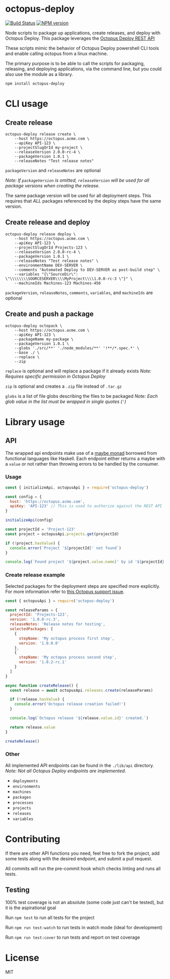 # octopus-deploy

[![Build Status](https://travis-ci.org/parkerholladay/node-octopus-deploy.svg?branch=master)](https://travis-ci.org/parkerholladay/node-octopus-deploy)
[![NPM version](https://badge.fury.io/js/octopus-deploy.png)](http://badge.fury.io/js/octopus-deploy)

Node scripts to package up applications, create releases, and deploy with Octopus Deploy.
This package leverages the [Octopus Deploy REST API](https://github.com/OctopusDeploy/OctopusDeploy-Api/wiki)

These scripts mimic the behavior of Octopus Deploy powershell CLI tools and enable calling octopus from a linux machine.

The primary purpose is to be able to call the scripts for packaging, releasing, and deploying applications, via the command line, but you could also use the module as a library.

```
npm install octopus-deploy
```

# CLI usage

## Create release

```
octopus-deploy release create \
    --host https://octopus.acme.com \
    --apiKey API-123 \
    --projectSlugOrId my-project \
    --releaseVersion 2.0.0-rc-4 \
    --packageVersion 1.0.1 \
    --releaseNotes "Test release notes"
```

`packageVersion` and `releaseNotes` are optional

_Note: If `packageVersion` is omitted, `releaseVersion` will be used for all package versions when creating the release._

The same package version will be used for all deployment steps. This requires that _ALL_ packages referenced by the deploy steps have the same version.

## Create release and deploy

```
octopus-deploy release deploy \
    --host https://octopus.acme.com \
    --apiKey API-123 \
    --projectSlugOrId Projects-123 \
    --releaseVersion 2.0.0-rc-4 \
    --packageVersion 1.0.1 \
    --releaseNotes "Test release notes" \
    --environmentName DEV-SERVER \
    --comments "Automated Deploy to DEV-SERVER as post-build step" \
    --variables "{\"SourceDir\": \"\\\\\\\\SOURCESERVER\\\\MyProject\\\\1.0.0-rc-3 \"}" \
    --machineIds Machines-123 Machines-456
```

`packageVersion`, `releaseNotes`, `comments`, `variables`, and `machineIds` are optional

## Create and push a package

```
octopus-deploy octopack \
    --host https://octopus.acme.com \
    --apiKey API-123 \
    --packageName my-package \
    --packageVersion 1.0.1 \
    --globs './src/**' './node_modules/**' '!**/*.spec.*' \
    --base ./ \
    --replace \
    --zip
```

`replace` is optional and will replace a package if it already exists _Note: Requires specific permission in Octopus Deploy_

`zip` is optional and creates a `.zip` file instead of `.tar.gz`

`globs` is a list of file globs describing the files to be packaged _Note: Each glob value in the list must be wrapped in single quotes (`'`)_

# Library usage

## API

The wrapped api endpoints make use of a [maybe monad](https://en.wikibooks.org/wiki/Haskell/Understanding_monads/Maybe) borrowed from functional languages like Haskell. Each endpoint either returns a maybe with a `value` or not rather than throwing errors to be handled by the consumer.

### Usage

```js
const { initializeApi, octopusApi } = require('octopus-deploy')

const config = {
  host: 'https://octopus.acme.com',
  apiKey: 'API-123' // This is used to authorize against the REST API
}

initializeApi(config)

const projectId = 'Project-123'
const project = octopusApi.projects.get(projectId)

if (!project.hasValue) {
  console.error(`Project '${projectId}' not found`)
}

console.log(`Found project '${project.value.name}' by id '${projectId}'`)
```

### Create release example

Selected packages for the deployment steps are specified more explicitly. For more information refer to [this Octopus support issue](http://help.octopusdeploy.com/discussions/problems/35372-create-release-a-version-must-be-specified-for-every-included-nuget-package).

```js
const { octopusApi } = require('octopus-deploy')

const releaseParams = {
  projectId: 'Projects-123',
  version: '1.0.0-rc.3',
  releaseNotes: 'Release notes for testing',
  selectedPackages: [
    {
      stepName: 'My octopus process first step',
      version: '1.0.0.0'
    },
    {
      stepName: 'My octopus process second step',
      version: '1.0.2-rc.1'
    }
  ]
}

async function createRelease() {
  const release = await octopusApi.releases.create(releaseParams)

  if (!release.hasValue) {
    console.error('Octopus release creation failed!')
  }

  console.log(`Octopus release '${release.value.id}' created.`)

  return release.value
}

createRelease()
```

### Other

All implemented API endpoints can be found in the `./lib/api` directory. _Note: Not all Octopus Deploy endpoints are implemented._

- `deployments`
- `environments`
- `machines`
- `packages`
- `processes`
- `projects`
- `releases`
- `variables`

# Contributing

If there are other API functions you need, feel free to fork the project, add some tests along with the desired endpoint, and submit a pull request.

All commits will run the pre-commit hook which checks linting and runs all tests.

## Testing

100% test coverage is not an absolute (some code just can't be tested), but it is the aspirational goal

Run `npm test` to run all tests for the project

Run `npm run test:watch` to run tests in watch mode (ideal for development)

Run `npm run test:cover` to run tests and report on test coverage

# License

MIT
